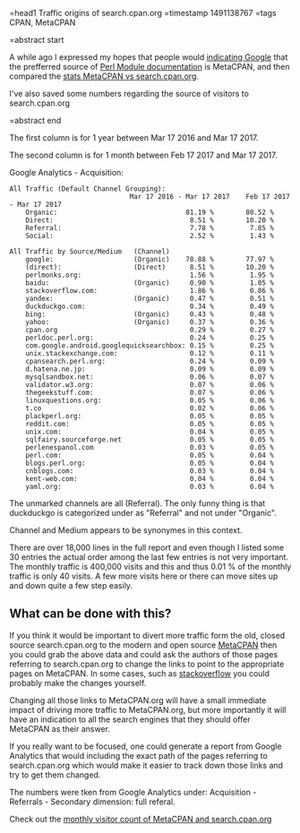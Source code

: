 =head1 Traffic origins of search.cpan.org
=timestamp 1491138767
=tags CPAN, MetaCPAN

=abstract start

A while ago I expressed my hopes that people would <a href="http://blogs.perl.org/users/gabor_szabo/2017/03/google-juice.html">indicating Google</a>
that the prefferred source of <a href="https://metacpan.org/">Perl Module documentation</a> is MetaCPAN,
and then compared the <a href="/search-cpan-org-vs-metacpan.html">stats MetaCPAN vs search.cpan.org</a>.

I've also saved some numbers regarding the source of visitors to search.cpan.org

=abstract end

The first column is for 1 year between Mar 17 2016 and Mar 17 2017.

The second column is for 1 month between Feb 17 2017 and Mar 17 2017.



Google Analytics - Acquisition:

    All Traffic (Default Channel Grouping):   
                                  Mar 17 2016 - Mar 17 2017    Feb 17 2017 - Mar 17 2017
        Organic:                                81.19 %        80.52 %
        Direct:                                  8.51 %        10.20 %
        Referral:                                7.78 %         7.85 %
        Social:                                  2.52 %         1.43 %

    All Traffic by Source/Medium   (Channel)
        google:                    (Organic)    78.88 %        77.97 % 
        (direct):                  (Direct)      8.51 %        10.20 %
        perlmonks.org:                           1.56 %         1.95 %
        baidu:                     (Organic)     0.90 %         1.05 %
        stackoverflow.com:                       1.86 %         0.86 % 
        yandex:                    (Organic)     0.47 %         0.51 %
        duckduckgo.com:                          0.34 %         0.49 %
        bing:                      (Organic)     0.43 %         0.48 %
        yahoo:                     (Organic)     0.37 %         0.36 %
        cpan.org                                 0.29 %         0.27 %
        perldoc.perl.org:                        0.24 %         0.25 %
        com.google.android.googlequicksearchbox: 0.15 %         0.25 %
        unix.stackexchange.com:                  0.12 %         0.11 %
        cpansearch.perl.org:                     0.24 %         0.09 %
        d.hatena.ne.jp:                          0.09 %         0.09 %
        mysqlsandbox.net:                        0.06 %         0.07 %
        validator.w3.org:                        0.07 %         0.06 %
        thegeekstuff.com:                        0.07 %         0.06 %
        linuxquestions.org:                      0.05 %         0.06 %
        t.co                                     0.02 %         0.06 %
        plackperl.org:                           0.05 %         0.05 %
        reddit.com:                              0.05 %         0.05 %
        unix.com:                                0.04 %         0.05 %
        sqlfairy.sourceforge.net                 0.05 %         0.05 %
        perlenespanol.com                        0.03 %         0.05 %
        perl.com:                                0.05 %         0.04 %
        blogs.perl.org:                          0.05 %         0.04 %
        cnblogs.com:                             0.03 %         0.04 %
        kent-web.com:                            0.04 %         0.04 %
        yaml.org:                                0.03 %         0.04 %

The unmarked channels are all (Referral).  The only funny thing is that duckduckgo is categorized under as "Referral" and not under "Organic".

Channel and Medium appears to be synonymes in this context.

There are over 18,000 lines in the full report and even though I listed some 30 entries the actual order among the last few entries is not
very important. The monthly traffic is 400,000 visits and this and thus 0.01 % of the monthly traffic is only 40 visits.
A few more visits here or there can move sites up and down quite a few step easily.

<h2>What can be done with this?</h2>

If you think it would be important to divert more traffic form the old, closed source search.cpan.org to the modern
and open source <a href="https://metacpan.org/">MetaCPAN</a> then you could grab the above data and could ask the authors of those pages
referring to search.cpan.org to change the links to point to the appropriate pages on MetaCPAN.
In some cases, such as <a href="http://stackoverflow.com/">stackoverflow</a> you could probably make the changes yourself.

Changing all those links to MetaCPAN.org will have a small immediate impact of driving more traffic to MetaCPAN.org, but more importantly
it will have an indication to all the search engines that they should offer MetaCPAN as their answer.

If you really want to be focused, one could generate a report from Google Analytics that would including the exact path of the pages
referring to search.cpan.org  which would make it easier to track down those links and try to get them changed.

The numbers were tken from Google Analytics under: Acquisition - Referrals - Secondary dimension: full referal.

Check out the <a href="/cpan-number-of-visits.html">monthly visitor count of MetaCPAN and search.cpan.org</a>
